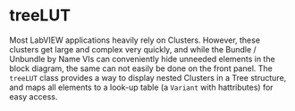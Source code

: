 # treeLUT

Most LabVIEW applications heavily rely on Clusters. However, these clusters get large and complex very quickly, and while the Bundle / Unbundle by Name VIs can conveniently hide unneeded elements in the block diagram, the same can not easily be done on the front panel. The `treeLUT` class provides a way to display nested Clusters in a Tree structure, and maps all elements to a look-up table (a `Variant` with hattributes) for easy access.
